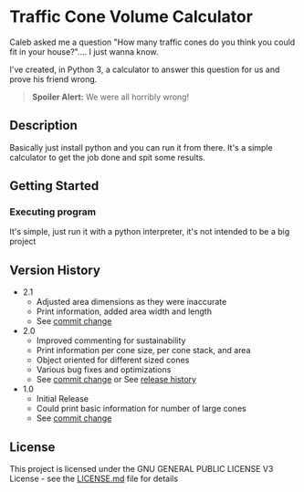 # Traffic Cone Volume Calculator

Caleb asked me a question "How many traffic cones do you think you could fit in your house?".... I just wanna know.

I've created, in Python 3, a calculator to answer this question for us and prove his friend wrong.

>**Spoiler Alert:** We were all horribly wrong!

## Description

Basically just install python and you can run it from there. It's a simple calculator to get the job done and spit some results.

## Getting Started

### Executing program

It's simple, just run it with a python interpreter, it's not intended to be a big project


## Version History

* 2.1
    * Adjusted area dimensions as they were inaccurate
    * Print information, added area width and length
    * See [commit change]()
* 2.0
    * Improved commenting for sustainability
    * Print information per cone size, per cone stack, and area
    * Object oriented for different sized cones
    * Various bug fixes and optimizations
    * See [commit change](https://github.com/JasolaCode/Traffic_Cone_Volume_Calc/commit/9cf5ff71ea9b81fbb188b3364c144dd37db08697) or See [release history](https://github.com/JasolaCode/Traffic_Cone_Volume_Calc/commit/702691c4f9d3a879ab4ddef486a88f552fe66f10)
* 1.0
    * Initial Release
    * Could print basic information for number of large cones
    * See [commit change](https://github.com/JasolaCode/Traffic_Cone_Volume_Calc/commit/ecc445654e044e77c6bfafc4f50cad713da443ac)

## License

This project is licensed under the GNU GENERAL PUBLIC LICENSE V3 License - see the [LICENSE.md](LICENSE) file for details
